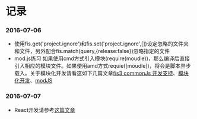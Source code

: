 # 记录
### 2016-07-06
- 使用fis.get('project.ignore')和fis.set('project.ignore',[])设定忽略的文件夹和文件，另外配合fis.match(query,{release:false})忽略指定的文件
- mod.js练习 如果使用cmd方式引入模块(require(moudle))，那么编译后直接引入相应的模块文件。如果使用amd方式requie([moudle])，将会是脚本异步载入。关于模块化开发请看这如下几篇文章[fis3 commonJs 开发支持](https://github.com/fex-team/fis3-hook-commonjs)、[模块化开发](http://fex-team.github.io/fis3/docs/lv3.html#%E6%A8%A1%E5%9D%97%E5%8C%96%E5%BC%80%E5%8F%91)、[modJS](https://github.com/fex-team/mod#modjs)

### 2016-07-07
- React开发请参考[这篇文章](http://fex.baidu.com/blog/2016/04/develop-react-with-fis3/)
